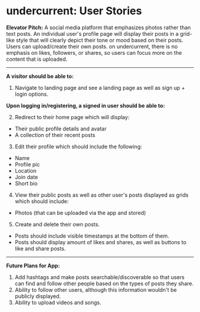 # undercurrent: User Stories

**Elevator Pitch:** A social media platform that emphasizes photos rather than text posts. An individual user's profile page will display their posts in a grid-like style that will clearly depict their tone or mood based on their posts. Users can upload/create their own posts. on undercurrent, there is no emphasis on likes, followers, or shares, so users can focus more on the content that is uploaded.

---

**A visitor should be able to:**

1. Navigate to landing page and see a landing page as well as sign up + login options.

**Upon logging in/registering, a signed in user should be able to:**

2. Redirect to their home page which will display:

- Their public profile details and avatar
- A collection of their recent posts

3. Edit their profile which should include the following:

- Name
- Profile pic
- Location
- Join date
- Short bio

4. View their public posts as well as other user's posts displayed as grids which should include:

- Photos (that can be uploaded via the app and stored)

5. Create and delete their own posts.

- Posts should include visible timestamps at the bottom of them.
- Posts should display amount of likes and shares, as well as buttons to like and share posts.

---

**Future Plans for App:**

1. Add hashtags and make posts searchable/discoverable so that users can find and follow other people based on the types of posts they share.
2. Ability to follow other users, although this information wouldn't be publicly displayed.
3. Ability to upload videos and songs.